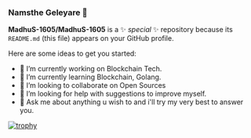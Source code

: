 ### Namsthe Geleyare 👋

**MadhuS-1605/MadhuS-1605** is a ✨ _special_ ✨ repository because its `README.md` (this file) appears on your GitHub profile.

Here are some ideas to get you started:

- 🔭 I’m currently working on Blockchain Tech.
- 🌱 I’m currently learning Blockchain, Golang.
- 👯 I’m looking to collaborate on Open Sources
- 🤔 I’m looking for help with suggestions to improve myself.
- 💬 Ask me about anything u wish to and i'll try my very best to answer you.
<!-- 📫 How to reach me:
- 😄 Pronouns: ...
- ⚡ Fun fact: ...
-->
<!-- [![trophy](https://github-profile-trophy.vercel.app/?username=MadhuS-1605)](https://github.com/ryo-ma/github-profile-trophy) -->
[![trophy](https://github-profile-trophy.vercel.app/?username=MadhuS-1605&theme=onedark)](https://github.com/ryo-ma/github-profile-trophy)
